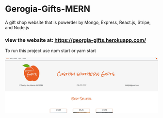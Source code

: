 # Gerogia-Gifts-MERN

A gift shop website that is powerder by Mongo, Express, React.js, Stripe, and Node.js

### view the website at: https://georgia-gifts.herokuapp.com/

To run this project use npm start or yarn start 

<img src="https://github.com/transformerjnm/Gerogia-Gifts-MERN/blob/main/GeorgiaGiftsMERN.JPG" alt="Picture of Gerogia Gifts React website home page." target="_blank" />
